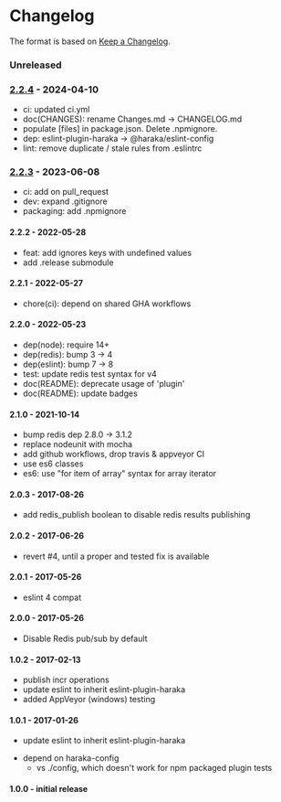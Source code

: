 # Changelog

The format is based on [Keep a Changelog](https://keepachangelog.com/).

### Unreleased

### [2.2.4] - 2024-04-10

- ci: updated ci.yml
- doc(CHANGES): rename Changes.md -> CHANGELOG.md
- populate [files] in package.json. Delete .npmignore.
- dep: eslint-plugin-haraka -> @haraka/eslint-config
- lint: remove duplicate / stale rules from .eslintrc

### [2.2.3] - 2023-06-08

- ci: add on pull_request
- dev: expand .gitignore
- packaging: add .npmignore


#### 2.2.2 - 2022-05-28

- feat: add ignores keys with undefined values
- add .release submodule


#### 2.2.1 - 2022-05-27

- chore(ci): depend on shared GHA workflows


#### 2.2.0 - 2022-05-23

- dep(node): require 14+
- dep(redis): bump 3 -> 4
- dep(eslint): bump 7 -> 8
- test: update redis test syntax for v4
- doc(README): deprecate usage of 'plugin'
- doc(README): update badges


#### 2.1.0 - 2021-10-14

- bump redis dep 2.8.0 -> 3.1.2 
- replace nodeunit with mocha
- add github workflows, drop travis & appveyor CI
- use es6 classes
- es6: use "for item of array" syntax for array iterator


#### 2.0.3 - 2017-08-26

- add redis_publish boolean to disable redis results publishing


#### 2.0.2 - 2017-06-26

- revert #4, until a proper and tested fix is available


#### 2.0.1 - 2017-05-26

- eslint 4 compat


#### 2.0.0 - 2017-05-26

- Disable Redis pub/sub by default


#### 1.0.2 - 2017-02-13

- publish incr operations
- update eslint to inherit eslint-plugin-haraka
- added AppVeyor (windows) testing


#### 1.0.1  - 2017-01-26

- update eslint to inherit eslint-plugin-haraka
* depend on haraka-config
    * vs ./config, which doesn't work for npm packaged plugin tests

#### 1.0.0  - initial release

[2.1.0]: https://github.com/haraka/haraka-results/releases/tag/2.1.0
[2.2.0]: https://github.com/haraka/haraka-results/releases/tag/2.2.0
[2.2.1]: https://github.com/haraka/haraka-results/releases/tag/2.2.1
[2.2.2]: https://github.com/haraka/haraka-results/releases/tag/2.2.2
[2.2.3]: https://github.com/haraka/haraka-results/releases/tag/v2.2.3
[2.2.4]: https://github.com/haraka/haraka-results/releases/tag/v2.2.4
